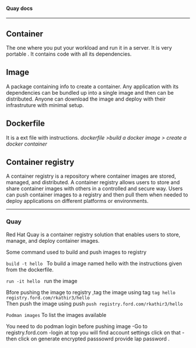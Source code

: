 #### Quay docs
---
## Container 
The one where you put your workload and run it in a server. 
It is very portable .
It  contains code with all its dependencies.

## Image
A package containing info to create a container.
Any application with its dependencies can be bundled up into a single image and then can be distributed.
Anyone can download the image and deploy with their infrastruture with minimal setup.

## Dockerfile
It is a ext file with instructions.
*dockerfile >build a docker image > create a docker container*

## Container registry

A container registry is a  repository where container images are stored, managed, and distributed.
A container registry allows users to store and share container images with others in a controlled and secure way. 
Users can push container images to a registry and then pull them when needed to deploy applications on different platforms or environments.

---

### Quay

Red Hat Quay is a container registry solution that enables users to store, manage, and deploy container images. 

Some command used to build and push images to registry

`build -t hello `
     To build a image named hello with the instructions given from the dockerfile.

`run -it hello `
  run the image

Bfore pushing the image to registry ,tag the image using tag 
 `tag hello registry.ford.com/rkathir3/hello`     
Then push the image using push
 `push registry.ford.com/rkathir3/hello`

`Podman images`
  To list the images available

You need to do podman login before pushing image
 -Go to registry.ford.com 
 -login at top you will find account settings click on that 
 -then click on generate encrypted passsowrd provide lap password .